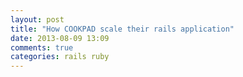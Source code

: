 ```yaml
---
layout: post
title: "How COOKPAD scale their rails application"
date: 2013-08-09 13:09
comments: true
categories: rails ruby
---
```


<script async class="speakerdeck-embed" data-id="e5e15630ac25013071b05a1918864baf" data-ratio="1.33333333333333" src="//speakerdeck.com/assets/embed.js"></script>
